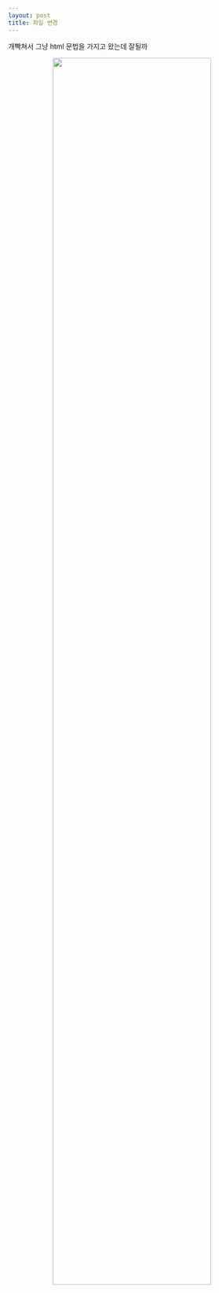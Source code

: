 ```yaml
---
layout: post
title: 파일 변경
---
```

개빡쳐서 그냥 html 문법을 가지고 왔는데 잘될까

<center><img src="/imges/KakaoTalk_Photo_2021-02-12-02-06-08.jpeg" width="80%" height="80%"></center>
